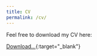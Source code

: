 ```yaml
---
title: CV
permalink: /cv/
---
```


Feel free to download my CV here:

[Download...](../assets/documents/Kevin_Liebholz_CV.pdf){:target="_blank"}
